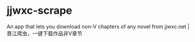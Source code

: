 # jjwxc-scrape
An app that lets you download non-V chapters of any novel from jjwxc.net | 晋江爬虫，一键下载作品非V章节
